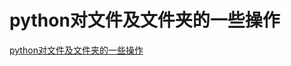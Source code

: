 # python对文件及文件夹的一些操作
[python对文件及文件夹的一些操作](https://aiwithcloud.com/2021/03/28/python%e5%af%b9%e6%96%87%e4%bb%b6%e5%8f%8a%e6%96%87%e4%bb%b6%e5%a4%b9%e7%9a%84%e4%b8%80%e4%ba%9b%e6%93%8d%e4%bd%9c/)